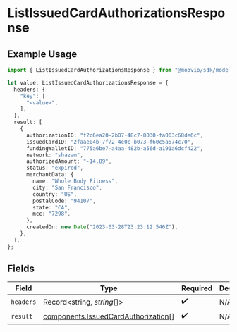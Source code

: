 # ListIssuedCardAuthorizationsResponse

## Example Usage

```typescript
import { ListIssuedCardAuthorizationsResponse } from "@moovio/sdk/models/operations";

let value: ListIssuedCardAuthorizationsResponse = {
  headers: {
    "key": [
      "<value>",
    ],
  },
  result: [
    {
      authorizationID: "f2c6ea20-2b07-48c7-8030-fa003c68de6c",
      issuedCardID: "2faae04b-7f72-4e0c-b073-f60c5a674c70",
      fundingWalletID: "775a6be7-a4aa-482b-a56d-a191a6dcf422",
      network: "shazam",
      authorizedAmount: "-14.89",
      status: "expired",
      merchantData: {
        name: "Whole Body Fitness",
        city: "San Francisco",
        country: "US",
        postalCode: "94107",
        state: "CA",
        mcc: "7298",
      },
      createdOn: new Date("2023-03-28T23:23:12.546Z"),
    },
  ],
};
```

## Fields

| Field                                                                                      | Type                                                                                       | Required                                                                                   | Description                                                                                |
| ------------------------------------------------------------------------------------------ | ------------------------------------------------------------------------------------------ | ------------------------------------------------------------------------------------------ | ------------------------------------------------------------------------------------------ |
| `headers`                                                                                  | Record<string, *string*[]>                                                                 | :heavy_check_mark:                                                                         | N/A                                                                                        |
| `result`                                                                                   | [components.IssuedCardAuthorization](../../models/components/issuedcardauthorization.md)[] | :heavy_check_mark:                                                                         | N/A                                                                                        |